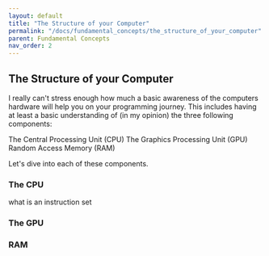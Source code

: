 ```yaml
---
layout: default
title: "The Structure of your Computer"
permalink: "/docs/fundamental_concepts/the_structure_of_your_computer"
parent: Fundamental Concepts
nav_order: 2
---
```


## The Structure of your Computer
I really can't stress enough how much a basic awareness of the computers hardware will help you on your programming journey. This includes having at least a basic understanding of (in my opinion) the three following components:

The Central Processing Unit (CPU)
The Graphics Processing Unit (GPU)
Random Access Memory (RAM)

Let's dive into each of these components.

### The CPU
what is an instruction set

### The GPU

### RAM
